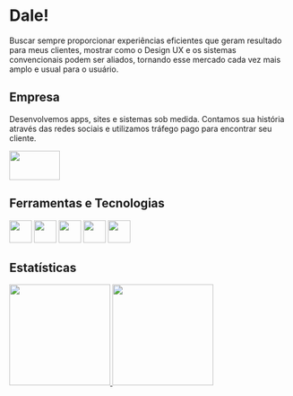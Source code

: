 # Dale!

Buscar sempre proporcionar experiências eficientes que geram resultado para meus clientes, mostrar como o Design UX e os sistemas convencionais podem ser aliados, tornando esse mercado cada vez mais amplo e usual para o usuário.

## Empresa

Desenvolvemos apps, sites e sistemas sob medida. Contamos sua história através das redes sociais e utilizamos tráfego pago para encontrar seu cliente.

<div>
    <a href="https://www.yourway.digital" target="_blank">
        <img src="https://www.yourway.digital/logo-icon.svg" width="90" height="52"/>
    </a>
</div>

## Ferramentas e Tecnologias

<div>  
  <img src="https://cdn.jsdelivr.net/gh/devicons/devicon/icons/javascript/javascript-original.svg" width="40" height="40"/>
  <img src="https://cdn.jsdelivr.net/gh/devicons/devicon/icons/html5/html5-original.svg" width="40" height="40"/>
  <img src="https://cdn.jsdelivr.net/gh/devicons/devicon/icons/css3/css3-original.svg" width="40" height="40"/>
  <img src="https://cdn.jsdelivr.net/gh/devicons/devicon/icons/react/react-original.svg" width="40" height="40"/>
  <img src="https://cdn.jsdelivr.net/gh/devicons/devicon/icons/angularjs/angularjs-original.svg" width="40" height="40"/>
</div>

## Estatísticas

<a href="https://github.com/Gedoz">
  <img height="180em" src="https://github-readme-stats.vercel.app/api/top-langs/?username=Gedoz&layout=compact&langs_count=7&theme=dracula"/>
  <img height="180em" src="https://github-readme-stats.vercel.app/api?username=Gedoz&show_icons=true&theme=dracula&include_all_commits=true&count_private=true"/>
</div>

